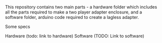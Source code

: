 This repository contains two main parts - a hardware folder which includes all the parts required to
make a two player adapter enclosure, and a software folder, arduino code required to create
a lagless adapter.

Some specs

Hardware (todo: link to hardware)
Software (TODO: Link to software)